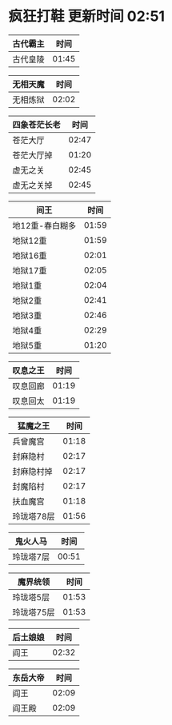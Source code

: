 # 疯狂打鞋 更新时间 02:51

| 古代霸主   | 时间    |
|--------|-------|
| 古代皇陵 | 01:45 |

| 无相天魔   | 时间    |
|--------|-------|
| 无相炼狱 | 02:02 |

| 四象苍茫长老   | 时间    |
|--------|-------|
| 苍茫大厅 | 02:47 |
| 苍茫大厅掉 | 01:20 |
| 虚无之关 | 02:45 |
| 虚无之关掉 | 02:45 |

| 间王   | 时间    |
|--------|-------|
| 地12重-春白糊多 | 01:59 |
| 地狱12重 | 01:59 |
| 地狱16重 | 02:01 |
| 地狱17重 | 02:05 |
| 地狱1重 | 02:04 |
| 地狱2重 | 02:41 |
| 地狱3重 | 02:46 |
| 地狱4重 | 02:29 |
| 地狱5重 | 01:20 |

| 叹息之王   | 时间    |
|--------|-------|
| 叹息回廊 | 01:19 |
| 叹息回太 | 01:19 |

| 猛魔之王   | 时间    |
|--------|-------|
| 兵曾魔宫 | 01:18 |
| 封麻隐村 | 02:17 |
| 封麻隐村掉 | 02:17 |
| 封魔陷村 | 02:17 |
| 扶血魔宫 | 01:18 |
| 玲珑塔78层 | 01:56 |

| 鬼火人马   | 时间    |
|--------|-------|
| 玲珑塔7层 | 00:51 |

| 魔界统领   | 时间    |
|--------|-------|
| 玲珑塔5层 | 01:53 |
| 玲珑塔75层 | 01:53 |

| 后土娘娘   | 时间    |
|--------|-------|
| 阎王 | 02:32 |

| 东岳大帝   | 时间    |
|--------|-------|
| 阎王 | 02:09 |
| 阎王殿 | 02:09 |
